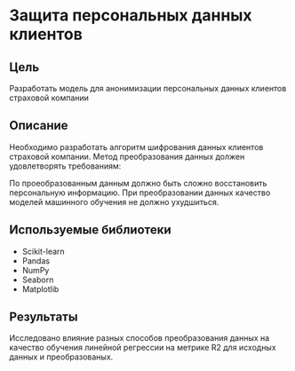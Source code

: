 # Защита персональных данных клиентов
## Цель
Разработать модель для анонимизации персональных данных клиентов страховой компании

## Описание
Необходимо разработать алгоритм шифрования данных клиентов страховой компании.
Метод преобразования данных должен удовлетворять требованиям:

По проеобразованным данным должно быть сложно восстановить персональную информацию.
При преобразовании данных качество моделей машинного обучения не должно ухудшиться.
## Используемые библиотеки
- Scikit-learn
- Pandas
- NumPy
- Seaborn
- Matplotlib
## Результаты
Исследовано влияние разных способов преобразования данных на качество обучения линейной регрессии на метрике R2 для исходных данных и преобразованых.
